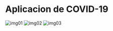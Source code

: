 # Aplicacion de COVID-19
![img01](https://user-images.githubusercontent.com/44144850/151100828-0e5163fc-6ee6-4ca3-bf18-b0e2caa6c07d.png)
![img02](https://user-images.githubusercontent.com/44144850/151100832-5593321f-7be4-4a77-9408-cc9d53a2a8ea.png)
![img03](https://user-images.githubusercontent.com/44144850/151100836-aaa3de7a-75a9-4ff8-b47f-c66f7fdf2531.png)
